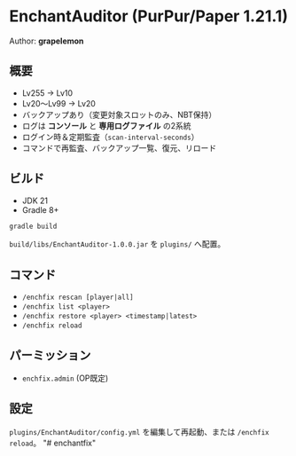 # EnchantAuditor (PurPur/Paper 1.21.1)

Author: **grapelemon**

## 概要
- Lv255 → Lv10
- Lv20〜Lv99 → Lv20
- バックアップあり（変更対象スロットのみ、NBT保持）
- ログは **コンソール** と **専用ログファイル** の2系統
- ログイン時＆定期監査（`scan-interval-seconds`）
- コマンドで再監査、バックアップ一覧、復元、リロード

## ビルド
- JDK 21
- Gradle 8+
```bash
gradle build
```
`build/libs/EnchantAuditor-1.0.0.jar` を `plugins/` へ配置。

## コマンド
- `/enchfix rescan [player|all]`
- `/enchfix list <player>`
- `/enchfix restore <player> <timestamp|latest>`
- `/enchfix reload`

## パーミッション
- `enchfix.admin` (OP既定)

## 設定
`plugins/EnchantAuditor/config.yml` を編集して再起動、または `/enchfix reload`。
"# enchantfix" 
